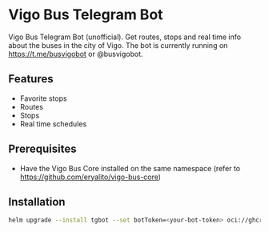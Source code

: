 # Vigo Bus Telegram Bot

Vigo Bus Telegram Bot (unofficial). Get routes, stops and real time info about the buses in the city of Vigo. The bot is currently running on https://t.me/busvigobot or @busvigobot. 

## Features

- Favorite stops
- Routes
- Stops
- Real time schedules

## Prerequisites

- Have the Vigo Bus Core installed on the same namespace (refer to https://github.com/eryalito/vigo-bus-core)

## Installation

```bash
helm upgrade --install tgbot --set botToken=<your-bot-token> oci://ghcr.io/eryalito/vigo-bus-chart/vigo-bus-tg-bot -n <namespace>
```
